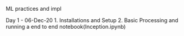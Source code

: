 ML practices and impl


Day 1 - 06-Dec-20
    1. Installations and Setup 
    2. Basic Processing and running a end to end notebook(Inception.ipynb)
    